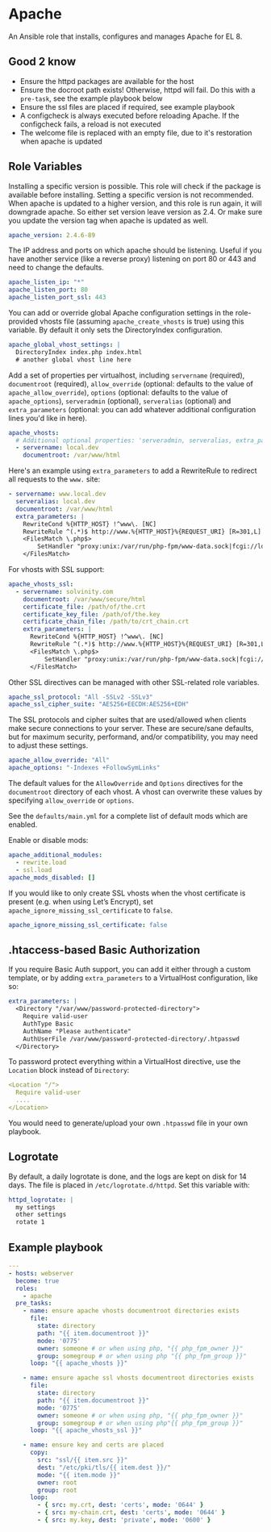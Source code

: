 # Apache

An Ansible role that installs, configures and manages Apache for EL 8.

## Good 2 know

 * Ensure the httpd packages are available for the host
 * Ensure the docroot path exists! Otherwise, httpd will fail. Do this with a `pre-task`, see the example playbook below
 * Ensure the ssl files are placed if required, see example playbook
 * A configcheck is always executed before reloading Apache. If the configcheck fails, a reload is not executed
 * The welcome file is replaced with an empty file, due to it's restoration when apache is updated

## Role Variables

Installing a specific version is possible. This role will check if the package is available before installing.
Setting a specific version is not recommended. When apache is updated to a higher version, and this role is run again, it will downgrade apache. So either set version leave version as 2.4. Or make sure you update the version tag when apache is updated as well.

```yaml
apache_version: 2.4.6-89
```

The IP address and ports on which apache should be listening. Useful if you have another service (like a reverse proxy) listening on port 80 or 443 and need to change the defaults.

```yaml
apache_listen_ip: "*"
apache_listen_port: 80
apache_listen_port_ssl: 443
```

You can add or override global Apache configuration settings in the role-provided vhosts file (assuming `apache_create_vhosts` is true) using this variable. By default it only sets the DirectoryIndex configuration.

```yaml
apache_global_vhost_settings: |
  DirectoryIndex index.php index.html
  # another global vhost line here
```

Add a set of properties per virtualhost, including `servername` (required), `documentroot` (required), `allow_override` (optional: defaults to the value of `apache_allow_override`), `options` (optional: defaults to the value of `apache_options`), `serveradmin` (optional), `serveralias` (optional) and `extra_parameters` (optional: you can add whatever additional configuration lines you'd like in here).

```yaml
apache_vhosts:
  # Additional optional properties: 'serveradmin, serveralias, extra_parameters'.
  - servername: local.dev
    documentroot: /var/www/html
```

Here's an example using `extra_parameters` to add a RewriteRule to redirect all requests to the `www.` site:
```yaml
- servername: www.local.dev
  serveralias: local.dev
  documentroot: /var/www/html
  extra_parameters: |
    RewriteCond %{HTTP_HOST} !^www\. [NC]
    RewriteRule ^(.*)$ http://www.%{HTTP_HOST}%{REQUEST_URI} [R=301,L]
    <FilesMatch \.php$>
        SetHandler "proxy:unix:/var/run/php-fpm/www-data.sock|fcgi://localhost/"
    </FilesMatch>
```

For vhosts with SSL support:

```yaml
apache_vhosts_ssl:
  - servername: solvinity.com
    documentroot: /var/www/secure/html
    certificate_file: /path/of/the.crt
    certificate_key_file: /path/of/the.key
    certificate_chain_file: /path/to/crt_chain.crt
    extra_parameters: |
      RewriteCond %{HTTP_HOST} !^www\. [NC]
      RewriteRule ^(.*)$ http://www.%{HTTP_HOST}%{REQUEST_URI} [R=301,L]
      <FilesMatch \.php$>
          SetHandler "proxy:unix:/var/run/php-fpm/www-data.sock|fcgi://localhost/"
      </FilesMatch>
```

Other SSL directives can be managed with other SSL-related role variables.
```yaml
apache_ssl_protocol: "All -SSLv2 -SSLv3"
apache_ssl_cipher_suite: "AES256+EECDH:AES256+EDH"
```

The SSL protocols and cipher suites that are used/allowed when clients make secure connections to your server. These are secure/sane defaults, but for maximum security, performand, and/or compatibility, you may need to adjust these settings.

```yaml
apache_allow_override: "All"
apache_options: "-Indexes +FollowSymLinks"
```

The default values for the `AllowOverride` and `Options` directives for the `documentroot` directory of each vhost. A vhost can overwrite these values by specifying `allow_override` or `options`.

See the `defaults/main.yml` for a complete list of default mods which are enabled.

Enable or disable mods:

```yaml
apache_additional_modules:
  - rewrite.load
  - ssl.load
apache_mods_disabled: []
```

If you would like to only create SSL vhosts when the vhost certificate is present (e.g. when using Let’s Encrypt), set `apache_ignore_missing_ssl_certificate` to `false`.

```yaml
apache_ignore_missing_ssl_certificate: false
```

## .htaccess-based Basic Authorization

If you require Basic Auth support, you can add it either through a custom template, or by adding `extra_parameters` to a VirtualHost configuration, like so:

```yaml
extra_parameters: |
  <Directory "/var/www/password-protected-directory">
    Require valid-user
    AuthType Basic
    AuthName "Please authenticate"
    AuthUserFile /var/www/password-protected-directory/.htpasswd
  </Directory>
```

To password protect everything within a VirtualHost directive, use the `Location` block instead of `Directory`:

```yaml
<Location "/">
  Require valid-user
  ....
</Location>
```

You would need to generate/upload your own `.htpasswd` file in your own playbook.

## Logrotate

By default, a daily logrotate is done, and the logs are kept on disk for 14 days.
The file is placed in `/etc/logrotate.d/httpd`.
Set this variable with:

```yaml
httpd_logrotate: |
  my settings
  other settings
  rotate 1
```

## Example playbook

```yaml
---
- hosts: webserver
  become: true
  roles:
    - apache
  pre_tasks:
    - name: ensure apache vhosts documentroot directories exists
      file:
        state: directory
        path: "{{ item.documentroot }}"
        mode: '0775'
        owner: someone # or when using php, "{{ php_fpm_owner }}"
        group: somegroup # or when using php "{{ php_fpm_group }}"
      loop: "{{ apache_vhosts }}"

    - name: ensure apache ssl vhosts documentroot directories exists
      file:
        state: directory
        path: "{{ item.documentroot }}"
        mode: '0775'
        owner: someone # or when using php, "{{ php_fpm_owner }}"
        group: somegroup # or when using php"{{ php_fpm_group }}"
      loop: "{{ apache_vhosts_ssl }}"

    - name: ensure key and certs are placed
      copy:
        src: "ssl/{{ item.src }}"
        dest: "/etc/pki/tls/{{ item.dest }}/"
        mode: "{{ item.mode }}"
        owner: root
        group: root
      loop:
        - { src: my.crt, dest: 'certs', mode: '0644' }
        - { src: my-chain.crt, dest: 'certs', mode: '0644' }
        - { src: my.key, dest: 'private', mode: '0600' }
```
